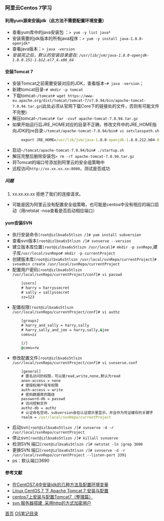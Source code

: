 ### 阿里云Centos 7学习

#### 利用yum源来安装jdk（此方法不需要配置环境变量）
* 查看yum库中的java安装包 ：`> yum -y list java*`
* 安装需要的jdk版本的所有java程序：`> yum -y install java-1.8.0-openjdk*`
* 查看java版本：`> java -version`
* *安装完之后，默认的安装目录是在: `/usr/lib/jvm/java-1.8.0-openjdk-1.8.0.151-1.b12.el7_4.x86_64`*

#### 安装Tomcat 7
* 安装Tomcat之前需要安装对应的JDK，查看版本`~# java -version`；
* 新建tomcat目录`~# mkdir -p tomcat`
* 下载tomcat`~/tomcat# wget https://www-eu.apache.org/dist/tomcat/tomcat-7/v7.0.94/bin/apache-tomcat-7.0.94.tar.gz`(此处必须从官网下载Core下的链接处的文件，否则有可能文件不完整)
* 解压tomcat`~/tomcat# tar -zxvf apache-tomcat-7.0.94.tar.gz`
* 如果开始运行后JRE_HOME对应的目录不正确，修改文件中的JRE_HOME指向JDK的jre目录`~/tomcat/apache-tomcat-7.0.94/bin# vi setclasspath.sh`
    ```cmd
        export JRE_HOME=/usr/lib/jvm/java-1.8.0-openjdk-1.8.0.212.b04-0.el7_6.x86_64/jre
    ```
* 启动`~/tomcat/apache-tomcat-7.0.94/bin# ./startup.sh`
* 解压完整后删除安装包`> rm -rf apache-tomcat-7.0.94.tar.gz`
* 将Tomcat的端口号添加到阿里云的安全组策略中
* 远程访问`http://xx.xx.xx.xx:8080`，测试是否成功

##### 问题
1. xx.xx.xx.xx 拒绝了我们的连接请求。  
* 可能是因为阿里云没有配置安全组策略，也可能是centos中没有相应的端口启动（用netstat -noa查看是否启动相应端口）

#### yum安装SVN
* 执行安装命令`[root@izlbxa6s5tlszn /]# yum install subversion`
* 查看svn版本`[root@izlbxa6s5tlszn /]# svnserve --version`
* 建立版本库位置`[root@izlbxa6s5tlszn /usr/local]# mkdir -p svnRepo`,建子库`/usr/local/svnRepo# mkdir -p currentProject`
* 创建版本库`[root@izlbxa6s5tlszn /usr/local/svnRepo/currentProject]# svnadmin create /usr/local/svnRepo/currentProject`
* 配置用户密码`[root@izlbxa6s5tlszn /usr/local/svnRepo/currentProject/conf]# vi passwd `
    ```cmd
        [users]
        # harry = harryssecret
        # sally = sallyssecret
        zz=123
    ```
* 配置权限`[root@izlbxa6s5tlszn /usr/local/svnRepo/currentProject/conf]# vi authz `
    ```cmd
        [groups]
        # harry_and_sally = harry,sally
        # harry_sally_and_joe = harry,sally,&joe
        coms=zz

        [/]
        @coms=rw
    ```
* 修改配置文件`[root@izlbxa6s5tlszn /usr/local/svnRepo/currentProject/conf]# vi svnserve.conf `
    ```cmd
        [general]
        # 匿名访问的权限，可以是read,write,none,默认为read
        anon-access = none
        # 使授权用户有写权限 
        auth-access = write
        # 密码数据库的路径 
        password-db = passwd
        # 访问控制文件 
        authz-db = authz
        # 认证命名空间，subversion会在认证提示里显示，并且作为凭证缓存的关键字 
        realm = /usr/local/svnRepo/currentProject
    ```
* 启动svn`[root@izlbxa6s5tlszn /]# svnserve -d -r /usr/local/svnRepo/currentProject`
* 停止svn`[root@izlbxa6s5tlszn /]# killall svnserve`
* 检测SVN 端口`[root@izlbxa6s5tlszn /]# netstat -ln |grep 3690`
* 更换SVN 端口`[root@izlbxa6s5tlszn /]# svnserve -d -r /usr/local/svnRepo/currentProject --listen-port 3391 `
* ps：默认端口3690

#### 参考文献
* [在CentOS7.4中安装jdk的几种方法及配置环境变量](https://blog.csdn.net/qq_32786873/article/details/78749384)
* [Linux CentOS 7 下 Apache Tomcat 7 安装与配置](https://www.cnblogs.com/yaowen/p/9041926.html)
* [centos7上安装与配置Tomcat7（整理篇）](https://www.cnblogs.com/luhouxiang/p/4810180.html)
* [svn 服务器搭建 ,采用http的方式加密用户](https://www.cnblogs.com/yangjian1/p/8017600.html)

[首页](../../README.md)  [OS笔记目录](OSShell.md)
